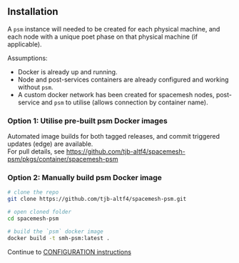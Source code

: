 ## Installation
A `psm` instance will needed to be created for each physical machine, and each node with a unique poet phase on that physical machine (if applicable).

Assumptions:
- Docker is already up and running.
- Node and post-services containers are already configured and working without `psm`.
- A custom docker network has been created for spacemesh nodes, post-service and `psm` to utilise (allows connection by container name).

### Option 1: Utilise pre-built psm Docker images
Automated image builds for both tagged releases, and commit triggered updates (edge) are available.  
For pull details, see https://github.com/tjb-altf4/spacemesh-psm/pkgs/container/spacemesh-psm

### Option 2: Manually build psm Docker image

```bash
# clone the repo
git clone https://github.com/tjb-altf4/spacemesh-psm.git

# open cloned folder
cd spacemesh-psm

# build the `psm` docker image
docker build -t smh-psm:latest .
```

Continue to [CONFIGURATION instructions](CONFIGURATION.md) 